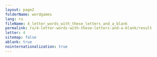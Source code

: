 ```yaml
---
layout: page2
folderName: wordgames
lang: ru
fileName: 4_letter_words_with_these_letters_and_a_blank
permalink: ru/4-letter-words-with-these-letters-and-a-blank/result
letter: 4
sitemap: false
ablank: true
nointernationalization: true
---
```

